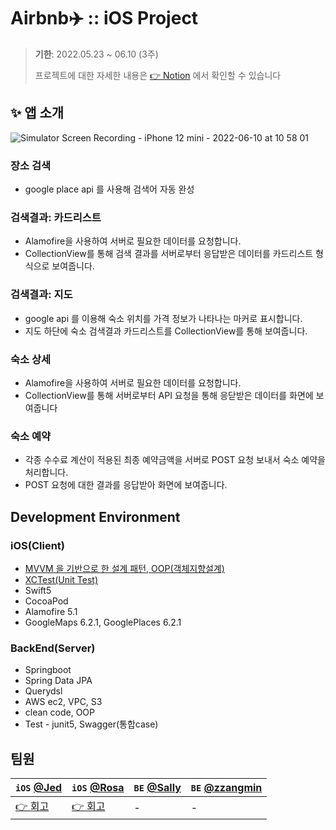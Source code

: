 # Airbnb✈️ :: iOS Project
> **기한**: 2022.05.23 ~ 06.10 (3주)
> 
> 프로젝트에 대한 자세한 내용은 [👉 Notion](https://www.notion.so/CodeSquad-7team-a5ef4a1acbad48c48b22198e288e2860) 에서 확인할 수 있습니다

## ✨ 앱 소개

![Simulator Screen Recording - iPhone 12 mini - 2022-06-10 at 10 58 01](https://user-images.githubusercontent.com/68586291/173380529-a2df55b6-7dfe-4104-ae06-0bf563760ed2.gif)

### 장소 검색

- google place api 를 사용해 검색어 자동 완성

### 검색결과: 카드리스트
    
- Alamofire을 사용하여 서버로 필요한 데이터를 요청합니다.    
- CollectionView를 통해 검색 결과를 서버로부터 응답받은 데이터를 카드리스트 형식으로 보여줍니다.

### 검색결과: 지도

- google api 를 이용해 숙소 위치를 가격 정보가 나타나는 마커로 표시합니다.
- 지도 하단에 숙소 검색결과 카드리스트를 CollectionView를 통해 보여줍니다.

### 숙소 상세
    
- Alamofire을 사용하여 서버로 필요한 데이터를 요청합니다.    
- CollectionView를 통해 서버로부터 API 요청을 통해 응닫받은 데이터를 화면에 보여줍니다

### 숙소 예약

- 각종 수수료 계산이 적용된 최종 예약금액을 서버로 POST 요청 보내서 숙소 예약을 처리합니다.
- POST 요청에 대한 결과를 응답받아 화면에 보여줍니다.

## Development Environment

### iOS(Client)

- [MVVM 을 기반으로 한 설계 패턴, OOP(객체지향설계)](https://github.com/junu0516/airbnb/wiki/%5BiOS%5D-%EA%B0%9D%EC%B2%B4-%EC%A7%80%ED%96%A5-%EC%84%A4%EA%B3%84)
- [XCTest(Unit Test)](https://github.com/junu0516/airbnb/wiki/%5BiOS%5D-Unit-Test)
- Swift5
- CocoaPod
- Alamofire 5.1
- GoogleMaps 6.2.1, GooglePlaces 6.2.1

### BackEnd(Server)

- Springboot
- Spring Data JPA
- Querydsl
- AWS ec2, VPC, S3
- clean code, OOP
- Test - junit5, Swagger(통합case)

## 팀원
|`iOS` [@Jed](https://github.com/junu0516)| `iOS` [@Rosa](https://github.com/Jinsujin)| `BE` [@Sally](https://github.com/sally-ksh) |`BE` [@zzangmin](https://github.com/leezzangmin)|
|--|--|--|--|
|[👉 회고](https://github.com/junu0516/airbnb/wiki/%ED%9A%8C%EA%B3%A0:-Jed)|[👉 회고](https://github.com/junu0516/airbnb/wiki/%ED%9A%8C%EA%B3%A0:-Rosa)|-|-|


